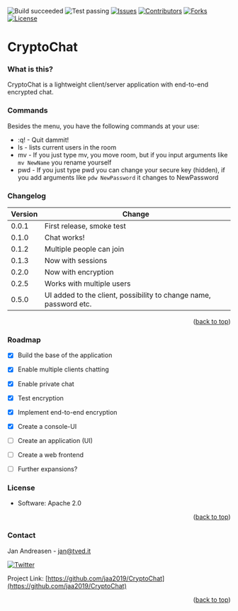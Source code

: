 ![Build succeeded][build-shield]
![Test passing][test-shield]
[![Issues][issues-shield]][issues-url]
[![Contributors][contributors-shield]][contributors-url]
[![Forks][forks-shield]][forks-url]
[![License][license-shield]][license-url]
# CryptoChat

### What is this?
CryptoChat is a lightweight client/server application with end-to-end encrypted chat.

### Commands
Besides the menu, you have the following commands at your use:
- :q! - Quit dammit!
- ls - lists current users in the room
- mv - If you just type mv, you move room, but if you input arguments like `mv NewName` you rename yourself
- pwd - If you just type pwd you can change your secure key (hidden), if you add arguments like `pdw NewPassword` it changes to NewPassword

### Changelog
| Version | Change |
|-|-|
| 0.0.1 | First release, smoke test |
| 0.1.0 | Chat works! |
| 0.1.2 | Multiple people can join |
| 0.1.3 | Now with sessions |
| 0.2.0 | Now with encryption |
| 0.2.5 | Works with multiple users |
| 0.5.0 | UI added to the client, possibility to change name, password etc. |
<p align="right">(<a href="#top">back to top</a>)</p>

### Roadmap
- [x] Build the base of the application
- [x] Enable multiple clients chatting
- [x] Enable private chat
- [x] Test encryption
- [x] Implement end-to-end encryption
- [x] Create a console-UI
- [ ] Create an application (UI)
- [ ] Create a web frontend
- [ ] Further expansions?


### License
* Software: Apache 2.0
<p align="right">(<a href="#top">back to top</a>)</p>


### Contact
Jan Andreasen - jan@tved.it

[![Twitter][twitter-shield]][twitter-url]

Project Link: [https://github.com/jaa2019/CryptoChat](https://github.com/jaa2019/CryptoChat)
<p align="right">(<a href="#top">back to top</a>)</p>


<!-- MARKDOWN LINKS & IMAGES -->
<!-- https://www.markdownguide.org/basic-syntax/#reference-style-links -->
[build-shield]: https://img.shields.io/badge/Build-success-brightgreen.svg
[test-shield]: https://img.shields.io/badge/Tests-pass-brightgreen.svg
[contributors-shield]: https://img.shields.io/github/contributors/jaa2019/CryptoChat.svg?style=badge
[contributors-url]: https://github.com/jaa2019/CryptoChat/graphs/contributors
[forks-shield]: https://img.shields.io/github/forks/jaa2019/CryptoChat.svg?style=badge
[forks-url]: https://github.com/jaa2019/CryptoChat/network/members
[issues-shield]: https://img.shields.io/github/issues/jaa2019/CryptoChat.svg?style=badge
[issues-url]: https://github.com/jaa2019/CryptoChat/issues
[license-shield]: https://img.shields.io/github/license/jaa2019/CryptoChat.svg?style=badge
[license-url]: https://github.com/jaa2019/CryptoChat/blob/master/LICENSE.txt
[twitter-shield]: https://img.shields.io/twitter/follow/andreasen_jan?style=social
[twitter-url]: https://twitter.com/andreasen_jan
